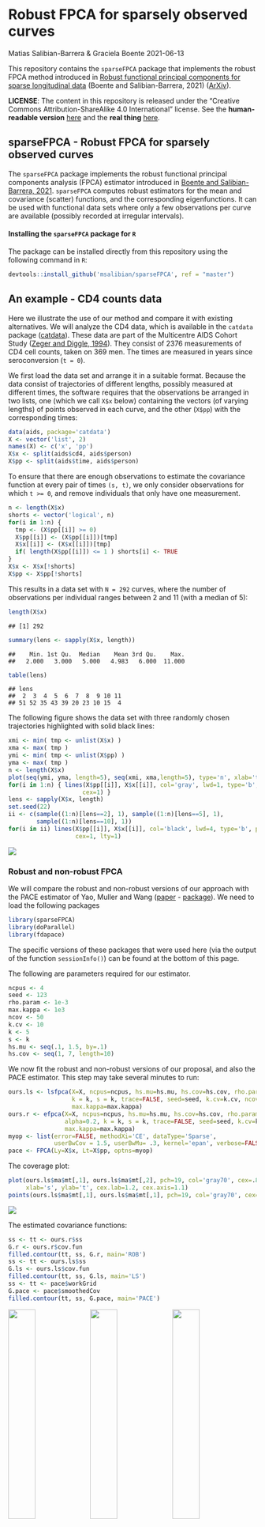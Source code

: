 Robust FPCA for sparsely observed curves
================
Matias Salibian-Barrera & Graciela Boente
2021-06-13

This repository contains the `sparseFPCA` package that implements the
robust FPCA method introduced in [Robust functional principal components
for sparse longitudinal
data](https://doi.org/10.1007/s40300-020-00193-3) (Boente and
Salibian-Barrera, 2021) ([ArXiv](https://arxiv.org/abs/2012.01540)).

**LICENSE**: The content in this repository is released under the
“Creative Commons Attribution-ShareAlike 4.0 International” license. See
the **human-readable version**
[here](https://creativecommons.org/licenses/by-sa/4.0/) and the **real
thing**
[here](https://creativecommons.org/licenses/by-sa/4.0/legalcode).

## sparseFPCA - Robust FPCA for sparsely observed curves

The `sparseFPCA` package implements the robust functional principal
components analysis (FPCA) estimator introduced in [Boente and
Salibian-Barrera, 2021](https://doi.org/10.1007/s40300-020-00193-3).
`sparseFPCA` computes robust estimators for the mean and covariance
(scatter) functions, and the corresponding eigenfunctions. It can be
used with functional data sets where only a few observations per curve
are available (possibly recorded at irregular intervals).

#### Installing the `sparseFPCA` package for `R`

The package can be installed directly from this repository using the
following command in `R`:

``` r
devtools::install_github('msalibian/sparseFPCA', ref = "master")
```

## An example - CD4 counts data

Here we illustrate the use of our method and compare it with existing
alternatives. We will analyze the CD4 data, which is available in the
`catdata` package
([catdata](https://cran.r-project.org/package=catdata)). These data are
part of the Multicentre AIDS Cohort Study ([Zeger and Diggle,
1994](https://doi.org/10.2307/2532783)). They consist of 2376
measurements of CD4 cell counts, taken on 369 men. The times are
measured in years since seroconversion (`t = 0`).

We first load the data set and arrange it in a suitable format. Because
the data consist of trajectories of different lengths, possibly measured
at different times, the software requires that the observations be
arranged in two lists, one (which we call `X$x` below) containing the
vectors (of varying lengths) of points observed in each curve, and the
other (`X$pp`) with the corresponding times:

``` r
data(aids, package='catdata')
X <- vector('list', 2) 
names(X) <- c('x', 'pp')
X$x <- split(aids$cd4, aids$person)
X$pp <- split(aids$time, aids$person)
```

To ensure that there are enough observations to estimate the covariance
function at every pair of times `(s, t)`, we only consider observations
for which `t >= 0`, and remove individuals that only have one
measurement.

``` r
n <- length(X$x)
shorts <- vector('logical', n)
for(i in 1:n) {
  tmp <- (X$pp[[i]] >= 0)
  X$pp[[i]] <- (X$pp[[i]])[tmp]
  X$x[[i]] <- (X$x[[i]])[tmp]
  if( length(X$pp[[i]]) <= 1 ) shorts[i] <- TRUE
}
X$x <- X$x[!shorts]
X$pp <- X$pp[!shorts]
```

This results in a data set with `N = 292` curves, where the number of
observations per individual ranges between 2 and 11 (with a median of
5):

``` r
length(X$x)
```

    ## [1] 292

``` r
summary(lens <- sapply(X$x, length))
```

    ##    Min. 1st Qu.  Median    Mean 3rd Qu.    Max. 
    ##   2.000   3.000   5.000   4.983   6.000  11.000

``` r
table(lens)
```

    ## lens
    ##  2  3  4  5  6  7  8  9 10 11 
    ## 51 52 35 43 39 20 23 10 15  4

The following figure shows the data set with three randomly chosen
trajectories highlighted with solid black lines:

``` r
xmi <- min( tmp <- unlist(X$x) )
xma <- max( tmp )
ymi <- min( tmp <- unlist(X$pp) )
yma <- max( tmp ) 
n <- length(X$x)
plot(seq(ymi, yma, length=5), seq(xmi, xma,length=5), type='n', xlab='t', ylab='X(t)')
for(i in 1:n) { lines(X$pp[[i]], X$x[[i]], col='gray', lwd=1, type='b', pch=19, 
                     cex=1) }
lens <- sapply(X$x, length)
set.seed(22)
ii <- c(sample((1:n)[lens==2], 1), sample((1:n)[lens==5], 1), 
        sample((1:n)[lens==10], 1))
for(i in ii) lines(X$pp[[i]], X$x[[i]], col='black', lwd=4, type='b', pch=19, 
                   cex=1, lty=1)
```

![](README_files/figure-gfm/full.data.plot-1.png)<!-- -->

### Robust and non-robust FPCA

We will compare the robust and non-robust versions of our approach with
the PACE estimator of Yao, Muller and Wang
([paper](https://doi.org/10.1198/016214504000001745) -
[package](https://cran.r-project.org/package=fdapace)). We need to load
the following packages

``` r
library(sparseFPCA)
library(doParallel)
library(fdapace)
```

The specific versions of these packages that were used here (via the
output of the function `sessionInfo()`) can be found at the bottom of
this page.

The following are parameters required for our estimator.

``` r
ncpus <- 4
seed <- 123
rho.param <- 1e-3 
max.kappa <- 1e3
ncov <- 50
k.cv <- 10
k <- 5
s <- k 
hs.mu <- seq(.1, 1.5, by=.1)
hs.cov <- seq(1, 7, length=10)
```

We now fit the robust and non-robust versions of our proposal, and also
the PACE estimator. This step may take several minutes to run:

``` r
ours.ls <- lsfpca(X=X, ncpus=ncpus, hs.mu=hs.mu, hs.cov=hs.cov, rho.param=rho.param, 
                  k = k, s = k, trace=FALSE, seed=seed, k.cv=k.cv, ncov=ncov,
                  max.kappa=max.kappa)
ours.r <- efpca(X=X, ncpus=ncpus, hs.mu=hs.mu, hs.cov=hs.cov, rho.param=rho.param,
                alpha=0.2, k = k, s = k, trace=FALSE, seed=seed, k.cv=k.cv, ncov=ncov,
                max.kappa=max.kappa)
myop <- list(error=FALSE, methodXi='CE', dataType='Sparse', 
             userBwCov = 1.5, userBwMu= .3, kernel='epan', verbose=FALSE, nRegGrid=50)
pace <- FPCA(Ly=X$x, Lt=X$pp, optns=myop)
```

The coverage plot:

``` r
plot(ours.ls$ma$mt[,1], ours.ls$ma$mt[,2], pch=19, col='gray70', cex=.8, 
     xlab='s', ylab='t', cex.lab=1.2, cex.axis=1.1)
points(ours.ls$ma$mt[,1], ours.ls$ma$mt[,1], pch=19, col='gray70', cex=.8)
```

![](README_files/figure-gfm/coverage.plot-1.png)<!-- -->

The estimated covariance functions:

``` r
ss <- tt <- ours.r$ss
G.r <- ours.r$cov.fun
filled.contour(tt, ss, G.r, main='ROB')
ss <- tt <- ours.ls$ss
G.ls <- ours.ls$cov.fun
filled.contour(tt, ss, G.ls, main='LS')
ss <- tt <- pace$workGrid
G.pace <- pace$smoothedCov
filled.contour(tt, ss, G.pace, main='PACE')
```

<img src="README_files/figure-gfm/covariances-1.png" width="33%" /><img src="README_files/figure-gfm/covariances-2.png" width="33%" /><img src="README_files/figure-gfm/covariances-3.png" width="33%" />

Another take:

``` r
persp(ours.r$tt, ours.r$ss, G.r, xlab="s", ylab="t", zlab=" ",  
      zlim=c(10000, 130000), theta = -30, phi = 30, r = 50, 
      col="gray90", ltheta = 120, shade = 0.15, ticktype="detailed", 
      cex.axis=0.9, main = 'ROB')
persp(ours.ls$tt, ours.ls$ss, G.ls, xlab="s", ylab="t", zlab=" ", 
      zlim=c(10000, 130000), theta = -30, phi = 30, r = 50, 
      col="gray90", ltheta = 120, shade = 0.15, ticktype="detailed", 
      cex.axis=0.9, cex.lab=.9, main = 'LS')
persp(pace$workGrid, pace$workGrid, G.pace, xlab="s", ylab="t", zlab=" ",  
      zlim=c(10000, 130000), theta = -30, phi = 30, r = 50, 
      col="gray90", ltheta = 120, shade = 0.15, ticktype="detailed", 
      cex.axis=0.9, main = 'PACE')
```

<img src="README_files/figure-gfm/covariances.2-1.png" width="33%" /><img src="README_files/figure-gfm/covariances.2-2.png" width="33%" /><img src="README_files/figure-gfm/covariances.2-3.png" width="33%" />

The “proportion of variance” explained by the first few principal
directions are:

``` r
dd <- eigen(ours.r$cov.fun)$values
ddls <- eigen(ours.ls$cov.fun)$values
ddp <- eigen(pace$smoothedCov)$values
rbind(ours = cumsum(dd)[1:3] / sum(dd[dd > 0]), 
      ls = cumsum(ddls)[1:3] / sum(ddls[ddls > 0]), 
      pace = cumsum(ddp)[1:3] / sum(ddp[ddp > 0]))
```

    ##           [,1]      [,2]      [,3]
    ## ours 0.9467379 0.9983907 0.9998978
    ## ls   0.9524343 0.9894052 0.9994967
    ## pace 0.8774258 0.9480532 0.9731165

In what follows we will use 2 principal components. The corresponding
estimated scores are:

``` r
colors <- c('skyblue2', 'tomato3', 'gray70') #ROB, LS, PACE
boxplot(cbind(ours.r$xis[, 1:2], ours.ls$xis[, 1:2], pace$xiEst[, 1:2]), 
        names = rep(1:2, 3), col=rep(colors, each=2))
abline(h=0, lwd=2)
abline(v=c(2.5, 4.5), lwd=2, lty=2)
axis(3, las=1, at=c(1.5,3.5,5.5), cex.axis=1.4, lab=c('ROB', 'LS', 'PACE'),
     line=0.2, pos=NA, col="white")
```

![](README_files/figure-gfm/scores.plot-1.png)<!-- -->

We now compare the first two eigenfunctions.

``` r
G2 <- ours.r$cov.fun
G2.svd <- eigen(G2)$vectors
G.pace <- pace$smoothedCov
Gpace.svd <- eigen(G.pace)$vectors
G2.ls <- ours.ls$cov.fun
G2.ls.svd <- eigen(G2.ls)$vectors
ma <- -(mi <- -0.5) # y-axis limits
for(j in 1:2) {
  phihat <- G2.svd[,j]
  phipace <- Gpace.svd[,j]
  phils <- G2.ls.svd[,j]
  sg  <- as.numeric(sign(phihat  %*% phipace ))
  phipace <- sg * phipace
  sg <- as.numeric(sign(phihat  %*% phils ))
  phils <- sg * phils
  tt <- unique(ours.r$tt)
  tt.ls <- unique(ours.ls$tt)
  tt.pace <- pace$workGrid
  plot(tt, phihat, ylim=c(mi,ma), type='l', lwd=4, lty=1,
       xlab='t', ylab=expression(hat(phi)), cex.lab=1.1, 
       main=paste0('Eigenfunction ', j)) 
  lines(tt.ls, phils, lwd=4, lty=2) 
  lines(tt.pace, phipace, lwd=4, lty=3) 
  legend('topright', legend=c('Robust (ROB)', 'Non-robust (LS)', 
                              'PACE'), lwd=2, lty=1:3)
}
```

<img src="README_files/figure-gfm/eigenfunctions-1.png" width="50%" /><img src="README_files/figure-gfm/eigenfunctions-2.png" width="50%" />

### Potential outliers

We look for potential outliers, using the scores on the first two
eigenfunctions.

``` r
kk <- 2
xis.r  <- ours.r$xis[, 1:kk]
dist.ous <- RobStatTM::covRob(xis.r)$dist 
ous <- (1:length(dist.ous))[ dist.ous > qchisq(.995, df=kk)]
```

We look at the 5 most outlying curves, as flagged by the robust fit:

``` r
xmi <- min( tmp <- unlist(X$x) )
xma <- max( tmp )
ymi <- min( tmp <- unlist(X$pp) )
yma <- max( tmp ) 
ii <- 1:length(X$x)
plot(seq(ymi, yma, length=5), seq(xmi, xma,length=5), type='n', xlab='t', ylab='X(t)')
title(main='Most outlying')
for(i in ii) { lines(X$pp[[i]], X$x[[i]], col='gray', lwd=1, type='b', pch=19, 
                     cex=1.2) }
ii4 <- order(dist.ous, decreasing=TRUE)[1:5]
for(i in ii4) lines(X$pp[[i]], X$x[[i]], col='black', lwd=3, type='b', pch=19, cex=1.2)
```

![](README_files/figure-gfm/most.outlying-1.png)<!-- -->

Note that these curves appear to either decrease too rapidly (with
respect to the rest), or to remain at high values over time. In the
following plot of all the outlying curves we note that they all show one
of these two main patterns.

``` r
xmi <- min( tmp <- unlist(X$x) )
xma <- max( tmp )
ymi <- min( tmp <- unlist(X$pp) )
yma <- max( tmp ) 
ii <- 1:length(X$x)
plot(seq(ymi, yma, length=5), seq(xmi, xma,length=5), type='n', 
     xlab='t', ylab='X(t)')
for(i in ii) { 
  lines(X$pp[[i]], X$x[[i]], col='gray', lwd=1, type='b', pch=19, 
        cex=1.2) 
}
cols <- rainbow(length(ous))
for(i in 1:length(ous)) {
  lines(X$pp[[ous[i]]], X$x[[ous[i]]], col=cols[i], lwd=3, type='b', 
        pch=19, cex=1.2)
}
legend('topright', legend=ous, lty=1, lwd=2, col=cols, ncol=5, cex=0.8)
```

![](README_files/figure-gfm/alloutliers-1.png)<!-- -->

### Comparing fits on “cleaned” data

We now remove the outliers and re-fit the non-robust estimators:

``` r
X.clean <- X
X.clean$x <- X$x[ -ous ]
X.clean$pp <- X$pp[ -ous ]
```

Now re-fit on the “clean” data:

``` r
ours.ls.clean <- lsfpca(X=X.clean, ncpus=ncpus, hs.mu=hs.mu, hs.cov=hs.cov,
                        rho.param=rho.param, k = k, s = k, trace=FALSE, 
                        seed=seed, k.cv=k.cv, ncov=ncov, max.kappa=max.kappa)
myop.clean <- list(error=FALSE, methodXi='CE', dataType='Sparse', 
             userBwCov = 1.5, userBwMu= .3, 
             kernel='epan', verbose=FALSE, nRegGrid=50)
pace.clean <- FPCA(Ly=X.clean$x, Lt=X.clean$pp, optns=myop.clean)
```

The estimated covariance functions:

``` r
ss <- tt <- ours.r$ss
G.r <- ours.r$cov.fun
filled.contour(tt, ss, G.r, main='ROB')
ss <- tt <- ours.ls.clean$ss
G.ls.clean <- ours.ls.clean$cov.fun
filled.contour(tt, ss, G.ls.clean, main='LS - Clean')
ss <- tt <- pace.clean$workGrid
G.pace.clean <- pace.clean$smoothedCov
filled.contour(tt, ss, G.pace.clean, main='PACE - Clean')
```

<img src="README_files/figure-gfm/clean.covariances-1.png" width="33%" /><img src="README_files/figure-gfm/clean.covariances-2.png" width="33%" /><img src="README_files/figure-gfm/clean.covariances-3.png" width="33%" />

And:

``` r
persp(ours.r$ss, ours.r$ss, G.r, xlab="s", ylab="t", zlab=" ",  
      zlim=c(10000, 65000), theta = -30, phi = 30, r = 50, col="gray90",
      ltheta = 120, shade = 0.15, ticktype="detailed", cex.axis=0.9, main ='ROB')
persp(ours.ls.clean$ss, ours.ls.clean$ss, G.ls.clean, xlab="s", ylab="t", zlab=" ", 
      zlim=c(10000, 65000), theta = -30, phi = 30, r = 50, col="gray90",
      ltheta = 120, shade = 0.15, ticktype="detailed", cex.axis=0.9,
      main = 'LS - Clean')
persp(pace.clean$workGrid, pace.clean$workGrid, G.pace.clean, xlab="s", ylab="t", 
      zlab=" ", zlim=c(10000, 65000), theta = -30, phi = 30, r = 50, 
      col="gray90", ltheta = 120, shade = 0.15, ticktype="detailed", cex.axis=0.9, 
      main = 'PACE - Clean')
```

<img src="README_files/figure-gfm/clean.covariances.2-1.png" width="33%" /><img src="README_files/figure-gfm/clean.covariances.2-2.png" width="33%" /><img src="README_files/figure-gfm/clean.covariances.2-3.png" width="33%" />

We can also compare the eigenfunctions:

``` r
G2 <- ours.r$cov.fun
G2.svd <- eigen(G2)$vectors
G.pace.clean <- pace.clean$smoothedCov 
Gpace.svd.clean <- eigen(G.pace.clean)$vectors
G2.ls.clean <- ours.ls.clean$cov.fun
G2.ls.svd.clean <- eigen(G2.ls.clean)$vectors
ma <- -(mi <- -0.5)
for(j in 1:2) {
  phihat <- G2.svd[,j]
  phipace <- Gpace.svd.clean[,j] 
  phils <- G2.ls.svd.clean[,j]
  sg <- as.numeric(sign(phihat  %*% phipace ))
  phipace <- sg * phipace
  sg <- as.numeric(sign(phihat  %*% phils ))
  phils <- sg * phils
  tt <- unique(ours.r$tt)
  tt.ls <- unique(ours.ls.clean$tt)
  tt.pace <- pace.clean$workGrid
  plot(tt, phihat, ylim=c(mi,ma), type='l', lwd=4, lty=1,
       xlab='t', ylab=expression(hat(phi)), cex.lab=1.1)
  lines(tt.ls, phils, lwd=4, lty=2) 
  lines(tt.pace, phipace, lwd=4, lty=3) 
  legend('topright', legend=c('Robust (ROB)', 'Non-robust (LS)', 
                              'PACE'), lwd=2, lty=1:3)
}
```

<img src="README_files/figure-gfm/eigenfunctions.2-1.png" width="50%" /><img src="README_files/figure-gfm/eigenfunctions.2-2.png" width="50%" />

### A prediction experiment

In this section we look at the prediction performance of these FPCA
methods. We will randomly split the data into a training set (80% of the
curves) and a test set (remaining 20% of trajectories), and then use the
estimates of the covariance function obtained with the training set to
predict the curves of the held out individuals.

We first re-construct the data:

``` r
data(aids, package='catdata')
X <- vector('list', 2) 
names(X) <- c('x', 'pp')
X$x <- split(aids$cd4, aids$person)
X$pp <- split(aids$time, aids$person)
n <- length(X$x)
shorts <- vector('logical', n)
for(i in 1:n) {
  tmp <- (X$pp[[i]] >= 0)
  X$pp[[i]] <- (X$pp[[i]])[tmp]
  X$x[[i]] <- (X$x[[i]])[tmp]
  if( length(X$pp[[i]]) <= 1 ) shorts[i] <- TRUE
}
X$x <- X$x[!shorts]
X$pp <- X$pp[!shorts]
X.all <- X
```

We now build the test and training sets. Note that we require that the
range of times of the curves in the test set be strictly included in the
range of times for the curves in the training set.

``` r
ok.sample <- FALSE
max.it <- 20000
set.seed(22) 
it <- 1
n <- length(X.all$x)
while( !ok.sample && (it < max.it) ) { 
  it <- it + 1
  X.test <- X <- X.all 
  ii <- sample(n, floor(n*.2))
  X.test$x <- X.all$x[ii] # test set
  X.test$pp <- X.all$pp[ii] # test set
  X.test$trt <- X.all$trt[ii] # test set
  X$x <- X.all$x[ -ii ] # training set
  X$pp <- X.all$pp[ -ii ] # training set
  X$trt <- X.all$trt[ -ii ]
  empty.test <- (sapply(X.test$x, length) == 0)
  empty.tr <- (sapply(X$x, length) == 0)
  X$pp <- X$pp[!empty.tr]
  X$x <- X$x[!empty.tr]
  X.test$x <- X.test$x[ !empty.test ]
  X.test$pp <- X.test$pp[ !empty.test ]
  ra.tr <- range(unlist(X$pp))
  ra.te <- range(unlist(X.test$pp))
  ok.sample <- ( (ra.tr[1] < ra.te[1]) && (ra.te[2] < ra.tr[2]) )
}
if(!ok.sample) stop('Did not find good split')
```

Now we calculate the three estimators on the training set, using the
same settings as before (except for the bandwidth used to estimate the
mean function, which is set to 0.3).

``` r
ncpus <- 4
seed <- 123
rho.param <- 1e-3 
max.kappa <- 1e3
ncov <- 50
k.cv <- 10
k <- 5
s <- k
hs.cov <- seq(1, 7, length=10)
hs.mu <- .3
ours.r.tr <- efpca(X=X, ncpus=ncpus, hs.mu=hs.mu, hs.cov=hs.cov, rho.param=rho.param, alpha=0.2,
                k = k, s = k, trace=FALSE, seed=seed, k.cv=k.cv, ncov=ncov, max.kappa=max.kappa)
ours.ls.tr <- lsfpca(X=X, ncpus=ncpus, hs.mu=hs.mu, hs.cov=hs.cov, rho.param=rho.param, 
                  k = k, s = k, trace=FALSE, seed=seed, k.cv=k.cv, ncov=ncov, max.kappa=max.kappa)
myop <- list(error=FALSE, methodXi='CE', dataType='Sparse', 
             userBwCov = 1.5, userBwMu= .3,
             kernel='epan', verbose=FALSE, nRegGrid=50)
pace.tr <- FPCA(Ly=X$x, Lt=X$pp, optns=myop)
```

Next, using these estimated mean and covariance functions we construct
predicted curves for the patients in the test set:

``` r
# pr2.pace <- predict(pace.tr, newLy = X.test$x, newLt=X.test$pp, K = ncol(pace.tr$xiEst), xiMethod='CE')
# pp.pace <- pace.tr$phi %*% t(pr2.pace) 
pr2.pace <- predict(pace.tr, newLy = X.test$x, newLt=X.test$pp, K = ncol(pace.tr$xiEst), xiMethod='CE')
pp.pace <- pace.tr$phi %*% t(pr2.pace$scores) 

tts <- unlist(X$pp)
mus <- unlist(ours.ls.tr$muh)
mu.fn <- approxfun(x=tts, y=mus)
mu.fn.ls <- mu.fn(ours.ls.tr$tt)
kk <- 2
pred.test.ls <- pred.cv.whole(X=X, muh=mu.fn.ls, X.pred=X.test,
                        muh.pred=ours.ls$muh[ii],
                        cov.fun=ours.ls.tr$cov.fun, tt=ours.ls.tr$tt, 
                        k=kk, s=kk, rho=ours.ls.tr$rho.param)

tts <- unlist(X$pp)
mus <- unlist(ours.r.tr$muh)
mu.fn <- approxfun(x=tts, y=mus)
mu.fn.r <- mu.fn(ours.r.tr$tt)

pred.test.r <- pred.cv.whole(X=X, muh=mu.fn.r, X.pred=X.test,
                       muh.pred=ours.r$muh[ii],
                       cov.fun=ours.r.tr$cov.fun, tt=ours.r.tr$tt, 
                       k=kk, s=kk, rho=ours.r.tr$rho.param)
```

We now show 4 trajectories in the test set, along with the corresponding
estimated curves:

``` r
xmi <- min( tmp <- unlist(X$x) )
xma <- max( tmp )
ymi <- min( tmp <- unlist(X$pp) )
yma <- max( tmp ) 
ii2 <- 1:length(X$x)
show.these <- c(4, 44, 46, 34)
for(j in show.these) {
  plot(seq(ymi, yma, length=5), seq(xmi, xma,length=5), type='n', xlab='t', ylab='X(t)')
  lines(X.test$pp[[j]], X.test$x[[j]], col='gray50', lwd=5, type='b', pch=19, cex=2)
  lines(pace.tr$workGrid, pp.pace[,j] + pace.tr$mu, lwd=3, lty=3) 
  lines(ours.ls.tr$tt, pred.test.ls[[j]], lwd=3, lty=2)
  lines(ours.r.tr$tt, pred.test.r[[j]], lwd=3, lty=1)
  legend('topright', legend=c('Robust (ROB)', 'Non-robust (LS)', 'PACE'), lwd=2, lty=1:3)
}
```

<img src="README_files/figure-gfm/show.predictions-1.png" width="50%" /><img src="README_files/figure-gfm/show.predictions-2.png" width="50%" /><img src="README_files/figure-gfm/show.predictions-3.png" width="50%" /><img src="README_files/figure-gfm/show.predictions-4.png" width="50%" />

### Technical specs of the above analysis

``` r
version
```

    ##                _                           
    ## platform       x86_64-w64-mingw32          
    ## arch           x86_64                      
    ## os             mingw32                     
    ## system         x86_64, mingw32             
    ## status                                     
    ## major          4                           
    ## minor          0.5                         
    ## year           2021                        
    ## month          03                          
    ## day            31                          
    ## svn rev        80133                       
    ## language       R                           
    ## version.string R version 4.0.5 (2021-03-31)
    ## nickname       Shake and Throw

``` r
sessionInfo()
```

    ## R version 4.0.5 (2021-03-31)
    ## Platform: x86_64-w64-mingw32/x64 (64-bit)
    ## Running under: Windows 10 x64 (build 19042)
    ## 
    ## Matrix products: default
    ## 
    ## locale:
    ## [1] LC_COLLATE=English_Canada.1252  LC_CTYPE=English_Canada.1252   
    ## [3] LC_MONETARY=English_Canada.1252 LC_NUMERIC=C                   
    ## [5] LC_TIME=English_Canada.1252    
    ## 
    ## attached base packages:
    ## [1] parallel  stats     graphics  grDevices utils     datasets  methods  
    ## [8] base     
    ## 
    ## other attached packages:
    ## [1] fdapace_0.5.6      doParallel_1.0.16  iterators_1.0.13   foreach_1.5.1     
    ## [5] sparseFPCA_0.0.0.1
    ## 
    ## loaded via a namespace (and not attached):
    ##  [1] xfun_0.22           splines_4.0.5       lattice_0.20-41    
    ##  [4] colorspace_2.0-1    vctrs_0.3.8         htmltools_0.5.1.1  
    ##  [7] RobStatTM_1.0.3     yaml_2.2.1          mgcv_1.8-35        
    ## [10] base64enc_0.1-3     pracma_2.3.3        utf8_1.2.1         
    ## [13] survival_3.2-11     rlang_0.4.11        pillar_1.6.1       
    ## [16] foreign_0.8-81      glue_1.4.2          RColorBrewer_1.1-2 
    ## [19] jpeg_0.1-8.1        lifecycle_1.0.0     stringr_1.4.0      
    ## [22] munsell_0.5.0       gtable_0.3.0        htmlwidgets_1.5.3  
    ## [25] codetools_0.2-18    evaluate_0.14       latticeExtra_0.6-29
    ## [28] knitr_1.33          fansi_0.4.2         htmlTable_2.1.0    
    ## [31] highr_0.9           Rcpp_1.0.6          scales_1.1.1       
    ## [34] backports_1.2.1     checkmate_2.0.0     Hmisc_4.5-0        
    ## [37] gridExtra_2.3       ggplot2_3.3.3       png_0.1-7          
    ## [40] digest_0.6.27       stringi_1.5.3       numDeriv_2016.8-1.1
    ## [43] grid_4.0.5          tools_4.0.5         magrittr_2.0.1     
    ## [46] tibble_3.1.2        Formula_1.2-4       cluster_2.1.2      
    ## [49] crayon_1.4.1        pkgconfig_2.0.3     MASS_7.3-53.1      
    ## [52] ellipsis_0.3.2      Matrix_1.3-2        data.table_1.14.0  
    ## [55] rstudioapi_0.13     rmarkdown_2.7       R6_2.5.0           
    ## [58] rpart_4.1-15        nnet_7.3-15         nlme_3.1-152       
    ## [61] compiler_4.0.5
